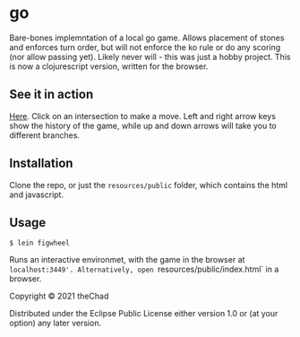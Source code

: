 # go

Bare-bones implemntation of a local go game. Allows placement of stones and enforces turn order, but will not enforce the ko rule or do any scoring (nor allow passing yet). Likely never will - this was just a hobby project. This is now a clojurescript version, written for the browser.

## See it in action

[Here](https://thechad.github.io/go/resources/public/index.html). Click on an intersection to make a move. Left and right arrow keys show the history of the game, while up and down arrows will take you to different branches.

## Installation

Clone the repo, or just the `resources/public` folder, which contains the html and javascript.

## Usage

    $ lein figwheel

Runs an interactive environmet, with the game in the browser at `localhost:3449'. Alternatively, open `resources/public/index.html` in a browser.
   

Copyright © 2021 theChad

Distributed under the Eclipse Public License either version 1.0 or (at
your option) any later version.
